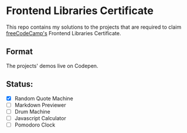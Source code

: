 # Frontend Libraries Certificate
This repo contains my solutions to the projects that are required to claim [freeCodeCamp's](https://www.freecodecamp.org/) Frontend Libraries Certificate.

## Format
The projects' demos live on Codepen.

## Status:
- [x] Random Quote Machine
- [ ] Markdown Previewer
- [ ] Drum Machine
- [ ] Javascript Calculator
- [ ] Pomodoro Clock
